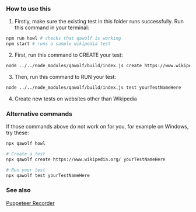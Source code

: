 
### How to use this

1. Firstly, make sure the existing test in this folder runs successfully. Run this command in your terminal:

```sh
npm run howl # checks that qawolf is working
npm start # runs a sample wikipedia test
```

2. First, run this command to CREATE your test:

```sh
node ../../node_modules/qawolf/build/index.js create https://www.wikipedia.org/ yourTestNameHere
```

3. Then, run this command to RUN your test:

```sh
node ../../node_modules/qawolf/build/index.js test yourTestNameHere
```

4. Create new tests on websites other than Wikipedia

### Alternative commands

If those commands above do not work on for you, for example on Windows, try these:

```sh
npx qawolf howl

# Create a test
npx qawolf create https://www.wikipedia.org/ yourTestNameHere

# Run your test
npx qawolf test yourTestNameHere
```

### See also

[Puppeteer Recorder](https://chrome.google.com/webstore/detail/puppeteer-recorder/djeegiggegleadkkbgopoonhjimgehda?hl=en)
